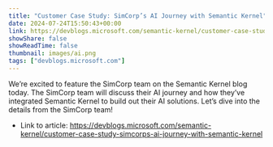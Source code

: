 ```yaml
---
title: "Customer Case Study: SimCorp’s AI Journey with Semantic Kernel"
date: 2024-07-24T15:50:43+00:00
link: https://devblogs.microsoft.com/semantic-kernel/customer-case-study-simcorps-ai-journey-with-semantic-kernel
showShare: false
showReadTime: false
thumbnail: images/ai.png
tags: ["devblogs.microsoft.com"]
---
```

We’re excited to feature the SimCorp team on the Semantic Kernel blog today. The SimCorp team will discuss their AI journey and how they’ve integrated Semantic Kernel to build out their AI solutions. Let’s dive into the details from the SimCorp team!

- Link to article: https://devblogs.microsoft.com/semantic-kernel/customer-case-study-simcorps-ai-journey-with-semantic-kernel